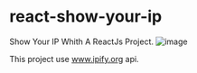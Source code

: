# react-show-your-ip
Show Your IP Whith A ReactJs Project.
![image](https://user-images.githubusercontent.com/53879234/201078843-41a19c66-d400-4b07-8001-6d00836bfc3c.png)

This project use www.ipify.org api.
